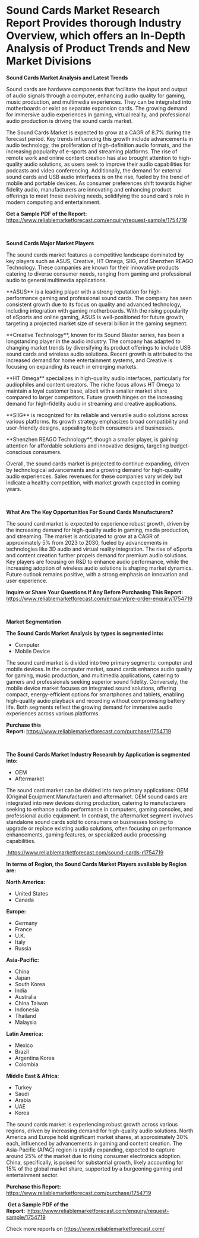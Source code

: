 <p><h1>Sound Cards Market Research Report Provides thorough Industry Overview, which offers an In-Depth Analysis of Product Trends and New Market Divisions</h1></p><p><strong>Sound Cards Market Analysis and Latest Trends</strong></p>
<p><p>Sound cards are hardware components that facilitate the input and output of audio signals through a computer, enhancing audio quality for gaming, music production, and multimedia experiences. They can be integrated into motherboards or exist as separate expansion cards. The growing demand for immersive audio experiences in gaming, virtual reality, and professional audio production is driving the sound cards market.</p><p>The Sound Cards Market is expected to grow at a CAGR of 8.7% during the forecast period. Key trends influencing this growth include advancements in audio technology, the proliferation of high-definition audio formats, and the increasing popularity of e-sports and streaming platforms. The rise of remote work and online content creation has also brought attention to high-quality audio solutions, as users seek to improve their audio capabilities for podcasts and video conferencing. Additionally, the demand for external sound cards and USB audio interfaces is on the rise, fueled by the trend of mobile and portable devices. As consumer preferences shift towards higher fidelity audio, manufacturers are innovating and enhancing product offerings to meet these evolving needs, solidifying the sound card's role in modern computing and entertainment.</p></p>
<p><strong>Get a Sample PDF of the Report:&nbsp;</strong> <a href="https://www.reliablemarketforecast.com/enquiry/request-sample/1754719?utm_campaign=3344&utm_medium=2&utm_source=Github&utm_content=ia&utm_term=06042025&utm_id=sound-cards">https://www.reliablemarketforecast.com/enquiry/request-sample/1754719</a></p>
<p>&nbsp;</p>
<p><strong>Sound Cards Major Market Players</strong></p>
<p><p>The sound cards market features a competitive landscape dominated by key players such as ASUS, Creative, HT Omega, SIIG, and Shenzhen REAGO Technology. These companies are known for their innovative products catering to diverse consumer needs, ranging from gaming and professional audio to general multimedia applications.</p><p>**ASUS** is a leading player with a strong reputation for high-performance gaming and professional sound cards. The company has seen consistent growth due to its focus on quality and advanced technology, including integration with gaming motherboards. With the rising popularity of eSports and online gaming, ASUS is well-positioned for future growth, targeting a projected market size of several billion in the gaming segment.</p><p>**Creative Technology**, known for its Sound Blaster series, has been a longstanding player in the audio industry. The company has adapted to changing market trends by diversifying its product offerings to include USB sound cards and wireless audio solutions. Recent growth is attributed to the increased demand for home entertainment systems, and Creative is focusing on expanding its reach in emerging markets.</p><p>**HT Omega** specializes in high-quality audio interfaces, particularly for audiophiles and content creators. The niche focus allows HT Omega to maintain a loyal customer base, albeit with a smaller market share compared to larger competitors. Future growth hinges on the increasing demand for high-fidelity audio in streaming and creative applications.</p><p>**SIIG** is recognized for its reliable and versatile audio solutions across various platforms. Its growth strategy emphasizes broad compatibility and user-friendly designs, appealing to both consumers and businesses. </p><p>**Shenzhen REAGO Technology**, though a smaller player, is gaining attention for affordable solutions and innovative designs, targeting budget-conscious consumers.</p><p>Overall, the sound cards market is projected to continue expanding, driven by technological advancements and a growing demand for high-quality audio experiences. Sales revenues for these companies vary widely but indicate a healthy competition, with market growth expected in coming years.</p></p>
<p>&nbsp;</p>
<p><strong>What Are The Key Opportunities For Sound Cards Manufacturers?</strong></p>
<p><p>The sound card market is expected to experience robust growth, driven by the increasing demand for high-quality audio in gaming, media production, and streaming. The market is anticipated to grow at a CAGR of approximately 5% from 2023 to 2030, fueled by advancements in technologies like 3D audio and virtual reality integration. The rise of eSports and content creation further propels demand for premium audio solutions. Key players are focusing on R&D to enhance audio performance, while the increasing adoption of wireless audio solutions is shaping market dynamics. Future outlook remains positive, with a strong emphasis on innovation and user experience.</p></p>
<p><strong>Inquire or Share Your Questions If Any Before Purchasing This Report:</strong> <a href="https://www.reliablemarketforecast.com/enquiry/pre-order-enquiry/1754719?utm_campaign=3344&utm_medium=2&utm_source=Github&utm_content=ia&utm_term=06042025&utm_id=sound-cards">https://www.reliablemarketforecast.com/enquiry/pre-order-enquiry/1754719</a></p>
<p>&nbsp;</p>
<p><strong>Market Segmentation</strong></p>
<p><strong>The Sound Cards Market Analysis by types is segmented into:</strong></p>
<p><ul><li>Computer</li><li>Mobile Device</li></ul></p>
<p><p>The sound card market is divided into two primary segments: computer and mobile devices. In the computer market, sound cards enhance audio quality for gaming, music production, and multimedia applications, catering to gamers and professionals seeking superior sound fidelity. Conversely, the mobile device market focuses on integrated sound solutions, offering compact, energy-efficient options for smartphones and tablets, enabling high-quality audio playback and recording without compromising battery life. Both segments reflect the growing demand for immersive audio experiences across various platforms.</p></p>
<p><strong>Purchase this Report:&nbsp;</strong><a href="https://www.reliablemarketforecast.com/purchase/1754719?utm_campaign=3344&utm_medium=2&utm_source=Github&utm_content=ia&utm_term=06042025&utm_id=sound-cards">https://www.reliablemarketforecast.com/purchase/1754719</a></p>
<p>&nbsp;</p>
<p><strong>The Sound Cards Market Industry Research by Application is segmented into:</strong></p>
<p><ul><li>OEM</li><li>Aftermarket</li></ul></p>
<p><p>The sound card market can be divided into two primary applications: OEM (Original Equipment Manufacturer) and aftermarket. OEM sound cards are integrated into new devices during production, catering to manufacturers seeking to enhance audio performance in computers, gaming consoles, and professional audio equipment. In contrast, the aftermarket segment involves standalone sound cards sold to consumers or businesses looking to upgrade or replace existing audio solutions, often focusing on performance enhancements, gaming features, or specialized audio processing capabilities.</p></p>
<p><a href="https://www.reliablemarketforecast.com/sound-cards-r1754719?utm_campaign=3344&utm_medium=2&utm_source=Github&utm_content=ia&utm_term=06042025&utm_id=sound-cards">&nbsp;https://www.reliablemarketforecast.com/sound-cards-r1754719</a></p>
<p><strong>In terms of Region, the Sound Cards Market Players available by Region are:</strong></p>
<p>
    <p> <strong> North America: </strong>
        <ul>
            <li>United States</li>
            <li>Canada</li>
        </ul>
        </p> 
    <p> <strong> Europe: </strong>
        <ul>
            <li>Germany</li>
            <li>France</li>
            <li>U.K.</li>
            <li>Italy</li>
            <li>Russia</li>
        </ul>
        </p> 
    <p> <strong> Asia-Pacific: </strong>
        <ul>
            <li>China</li>
            <li>Japan</li>
            <li>South Korea</li>
            <li>India</li>
            <li>Australia</li>
            <li>China Taiwan</li>
            <li>Indonesia</li>
            <li>Thailand</li>
            <li>Malaysia</li>
        </ul>
        </p> 
    <p> <strong> Latin America: </strong>
        <ul>
            <li>Mexico</li>
            <li>Brazil</li>
            <li>Argentina Korea</li>
            <li>Colombia</li>
        </ul>
        </p> 
    <p> <strong> Middle East & Africa: </strong>
        <ul>
            <li>Turkey</li>
            <li>Saudi</li>
            <li>Arabia</li>
            <li>UAE</li>
            <li>Korea</li>
        </ul>
    </p>
    </p>
<p><p>The sound cards market is experiencing robust growth across various regions, driven by increasing demand for high-quality audio solutions. North America and Europe hold significant market shares, at approximately 30% each, influenced by advancements in gaming and content creation. The Asia-Pacific (APAC) region is rapidly expanding, expected to capture around 25% of the market due to rising consumer electronics adoption. China, specifically, is poised for substantial growth, likely accounting for 15% of the global market share, supported by a burgeoning gaming and entertainment sector.</p></p>
<p><strong>Purchase this Report: </strong><a href="https://www.reliablemarketforecast.com/purchase/1754719?utm_campaign=3344&utm_medium=2&utm_source=Github&utm_content=ia&utm_term=06042025&utm_id=sound-cards">https://www.reliablemarketforecast.com/purchase/1754719</a></p>
<p>&nbsp;<strong>Get a Sample PDF of the Report:&nbsp;&nbsp;</strong><a href="https://www.reliablemarketforecast.com/enquiry/request-sample/1754719?utm_campaign=3344&utm_medium=2&utm_source=Github&utm_content=ia&utm_term=06042025&utm_id=sound-cards">https://www.reliablemarketforecast.com/enquiry/request-sample/1754719</a></p>
<p><strong></strong></p>
<p>Check more reports on <a href="https://www.reliablemarketforecast.com/?utm_campaign=3344&utm_medium=2&utm_source=Github&utm_content=ia&utm_term=06042025&utm_id=sound-cards">https://www.reliablemarketforecast.com/</a></p>